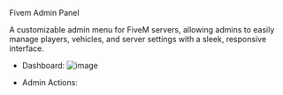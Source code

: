 Fivem Admin Panel

A customizable admin menu for FiveM servers, allowing admins to easily manage players, vehicles, and server settings with a sleek, responsive interface.

* Dashboard:
![image](https://github.com/user-attachments/assets/68405d7f-2872-4d6d-b366-b89450be5341)

* Admin Actions:
